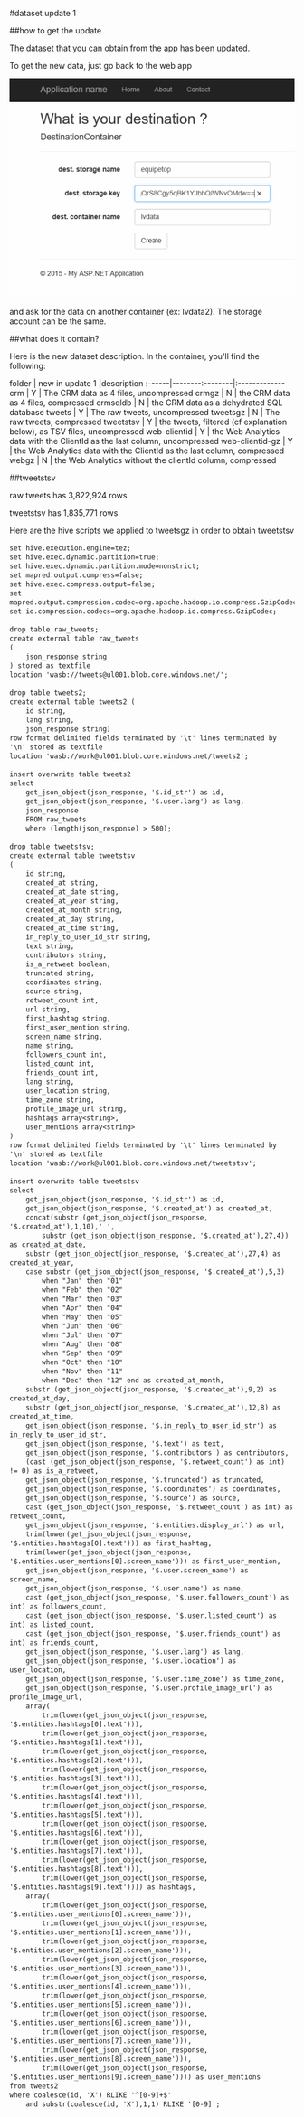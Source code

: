 #dataset update 1

##how to get the update

The dataset that you can obtain from the app has been updated.

To get the new data, just go back to the web app 

![](getthedata/2.png) 

and ask for the data on another container (ex: lvdata2). The storage account can be the same. 

##what does it contain?

Here is the new dataset description. In the container, you'll find the following:



folder | new in update 1 |description
:------|--------:--------|:-------------
crm | Y | The CRM data as 4 files, uncompressed
crmgz | N | the CRM data as 4 files, compressed
crmsqldb | N | the CRM data as a dehydrated SQL database
tweets | Y | The raw tweets, uncompressed
tweetsgz | N | The raw tweets, compressed
tweetstsv | Y | the tweets, filtered (cf explanation below), as TSV files, uncompressed
web-clientid | Y | the Web Analytics data with the ClientId as the last column, uncompressed
web-clientid-gz | Y | the Web Analytics data with the ClientId as the last column, compressed
webgz | N | the Web Analytics without the clientId column, compressed



##tweetstsv

raw tweets has 3,822,924 rows

tweetstsv has 1,835,771 rows

Here are the hive scripts we applied to tweetsgz in order to obtain tweetstsv

```
set hive.execution.engine=tez;
set hive.exec.dynamic.partition=true;
set hive.exec.dynamic.partition.mode=nonstrict;
set mapred.output.compress=false;
set hive.exec.compress.output=false;
set mapred.output.compression.codec=org.apache.hadoop.io.compress.GzipCodec;
set io.compression.codecs=org.apache.hadoop.io.compress.GzipCodec; 

drop table raw_tweets;
create external table raw_tweets
(
	json_response string
) stored as textfile
location 'wasb://tweets@ul001.blob.core.windows.net/';

drop table tweets2;
create external table tweets2 (
	id string,
	lang string,
	json_response string)
row format delimited fields terminated by '\t' lines terminated by '\n' stored as textfile 
location 'wasb://work@ul001.blob.core.windows.net/tweets2';

insert overwrite table tweets2
select 
	get_json_object(json_response, '$.id_str') as id,
	get_json_object(json_response, '$.user.lang') as lang,
	json_response
	FROM raw_tweets
	where (length(json_response) > 500);

drop table tweetstsv;
create external table tweetstsv
(
	id string,
	created_at string,
	created_at_date string,
	created_at_year string,
	created_at_month string,
	created_at_day string,
	created_at_time string,
	in_reply_to_user_id_str string,
	text string,
	contributors string,
	is_a_retweet boolean,
	truncated string,
	coordinates string,
	source string,
	retweet_count int,
	url string,
	first_hashtag string,
	first_user_mention string,
	screen_name string,
	name string,
	followers_count int,
	listed_count int,
	friends_count int,
	lang string,
	user_location string,
	time_zone string,
	profile_image_url string,
	hashtags array<string>,
	user_mentions array<string>
)
row format delimited fields terminated by '\t' lines terminated by '\n' stored as textfile 
location 'wasb://work@ul001.blob.core.windows.net/tweetstsv';

insert overwrite table tweetstsv
select
	get_json_object(json_response, '$.id_str') as id,
	get_json_object(json_response, '$.created_at') as created_at,
	concat(substr (get_json_object(json_response, '$.created_at'),1,10),' ',
		substr (get_json_object(json_response, '$.created_at'),27,4)) as created_at_date,
	substr (get_json_object(json_response, '$.created_at'),27,4) as created_at_year,
	case substr (get_json_object(json_response, '$.created_at'),5,3)
		when "Jan" then "01"
		when "Feb" then "02"
		when "Mar" then "03"
		when "Apr" then "04"
		when "May" then "05"
		when "Jun" then "06"
		when "Jul" then "07"
		when "Aug" then "08"
		when "Sep" then "09"
		when "Oct" then "10"
		when "Nov" then "11"
		when "Dec" then "12" end as created_at_month,
	substr (get_json_object(json_response, '$.created_at'),9,2) as created_at_day,
	substr (get_json_object(json_response, '$.created_at'),12,8) as created_at_time,
	get_json_object(json_response, '$.in_reply_to_user_id_str') as in_reply_to_user_id_str,
	get_json_object(json_response, '$.text') as text,
	get_json_object(json_response, '$.contributors') as contributors,
	(cast (get_json_object(json_response, '$.retweet_count') as int) != 0) as is_a_retweet,
	get_json_object(json_response, '$.truncated') as truncated,
	get_json_object(json_response, '$.coordinates') as coordinates,
	get_json_object(json_response, '$.source') as source,
	cast (get_json_object(json_response, '$.retweet_count') as int) as retweet_count,
	get_json_object(json_response, '$.entities.display_url') as url,
	trim(lower(get_json_object(json_response, '$.entities.hashtags[0].text'))) as first_hashtag,
	trim(lower(get_json_object(json_response, '$.entities.user_mentions[0].screen_name'))) as first_user_mention,
	get_json_object(json_response, '$.user.screen_name') as screen_name,
	get_json_object(json_response, '$.user.name') as name,
	cast (get_json_object(json_response, '$.user.followers_count') as int) as followers_count,
	cast (get_json_object(json_response, '$.user.listed_count') as int) as listed_count,
	cast (get_json_object(json_response, '$.user.friends_count') as int) as friends_count,
	get_json_object(json_response, '$.user.lang') as lang,
	get_json_object(json_response, '$.user.location') as user_location,
	get_json_object(json_response, '$.user.time_zone') as time_zone,
	get_json_object(json_response, '$.user.profile_image_url') as profile_image_url,
	array(	
		trim(lower(get_json_object(json_response, '$.entities.hashtags[0].text'))),
		trim(lower(get_json_object(json_response, '$.entities.hashtags[1].text'))),
		trim(lower(get_json_object(json_response, '$.entities.hashtags[2].text'))),
		trim(lower(get_json_object(json_response, '$.entities.hashtags[3].text'))),
		trim(lower(get_json_object(json_response, '$.entities.hashtags[4].text'))),
		trim(lower(get_json_object(json_response, '$.entities.hashtags[5].text'))),
		trim(lower(get_json_object(json_response, '$.entities.hashtags[6].text'))),
		trim(lower(get_json_object(json_response, '$.entities.hashtags[7].text'))),
		trim(lower(get_json_object(json_response, '$.entities.hashtags[8].text'))),
		trim(lower(get_json_object(json_response, '$.entities.hashtags[9].text')))) as hashtags,
	array(
		trim(lower(get_json_object(json_response, '$.entities.user_mentions[0].screen_name'))),
		trim(lower(get_json_object(json_response, '$.entities.user_mentions[1].screen_name'))),
		trim(lower(get_json_object(json_response, '$.entities.user_mentions[2].screen_name'))),
		trim(lower(get_json_object(json_response, '$.entities.user_mentions[3].screen_name'))),
		trim(lower(get_json_object(json_response, '$.entities.user_mentions[4].screen_name'))),
		trim(lower(get_json_object(json_response, '$.entities.user_mentions[5].screen_name'))),
		trim(lower(get_json_object(json_response, '$.entities.user_mentions[6].screen_name'))),
		trim(lower(get_json_object(json_response, '$.entities.user_mentions[7].screen_name'))),
		trim(lower(get_json_object(json_response, '$.entities.user_mentions[8].screen_name'))),
		trim(lower(get_json_object(json_response, '$.entities.user_mentions[9].screen_name')))) as user_mentions
from tweets2
where coalesce(id, 'X') RLIKE '^[0-9]+$'
	and substr(coalesce(id, 'X'),1,1) RLIKE '[0-9]';

```






